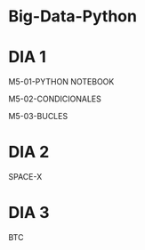 # Big-Data-Python
# DIA 1

M5-01-PYTHON NOTEBOOK

M5-02-CONDICIONALES

M5-03-BUCLES

# DIA 2

SPACE-X

# DIA 3

BTC
